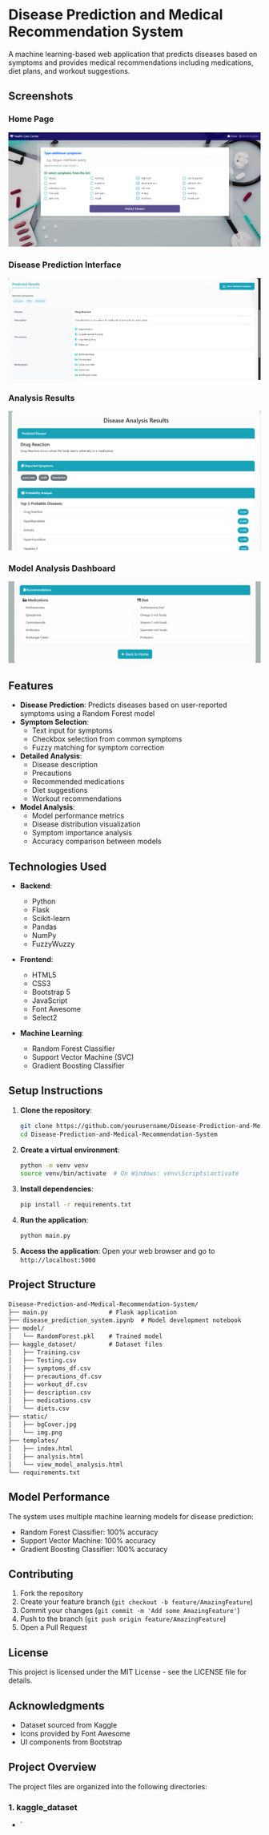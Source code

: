 # Disease Prediction and Medical Recommendation System

A machine learning-based web application that predicts diseases based on symptoms and provides medical recommendations including medications, diet plans, and workout suggestions.

## Screenshots

### Home Page
![Home Page](screenshots/image1.png)

### Disease Prediction Interface
![Prediction Interface](screenshots/image2.png)

### Analysis Results
![Analysis Results](screenshots/image3.png)

### Model Analysis Dashboard
![Model Analysis](screenshots/image.png)

## Features

- **Disease Prediction**: Predicts diseases based on user-reported symptoms using a Random Forest model
- **Symptom Selection**: 
  - Text input for symptoms
  - Checkbox selection from common symptoms
  - Fuzzy matching for symptom correction
- **Detailed Analysis**:
  - Disease description
  - Precautions
  - Recommended medications
  - Diet suggestions
  - Workout recommendations
- **Model Analysis**:
  - Model performance metrics
  - Disease distribution visualization
  - Symptom importance analysis
  - Accuracy comparison between models

## Technologies Used

- **Backend**:
  - Python
  - Flask
  - Scikit-learn
  - Pandas
  - NumPy
  - FuzzyWuzzy

- **Frontend**:
  - HTML5
  - CSS3
  - Bootstrap 5
  - JavaScript
  - Font Awesome
  - Select2

- **Machine Learning**:
  - Random Forest Classifier
  - Support Vector Machine (SVC)
  - Gradient Boosting Classifier

## Setup Instructions

1. **Clone the repository**:
   ```bash
   git clone https://github.com/yourusername/Disease-Prediction-and-Medical-Recommendation-System.git
   cd Disease-Prediction-and-Medical-Recommendation-System
   ```

2. **Create a virtual environment**:
   ```bash
   python -m venv venv
   source venv/bin/activate  # On Windows: venv\Scripts\activate
   ```

3. **Install dependencies**:
   ```bash
   pip install -r requirements.txt
   ```

4. **Run the application**:
   ```bash
   python main.py
   ```

5. **Access the application**:
   Open your web browser and go to `http://localhost:5000`

## Project Structure

```
Disease-Prediction-and-Medical-Recommendation-System/
├── main.py                 # Flask application
├── disease_prediction_system.ipynb  # Model development notebook
├── model/
│   └── RandomForest.pkl    # Trained model
├── kaggle_dataset/         # Dataset files
│   ├── Training.csv
│   ├── Testing.csv
│   ├── symptoms_df.csv
│   ├── precautions_df.csv
│   ├── workout_df.csv
│   ├── description.csv
│   ├── medications.csv
│   └── diets.csv
├── static/
│   ├── bgCover.jpg
│   └── img.png
├── templates/
│   ├── index.html
│   ├── analysis.html
│   └── view_model_analysis.html
└── requirements.txt
```

## Model Performance

The system uses multiple machine learning models for disease prediction:
- Random Forest Classifier: 100% accuracy
- Support Vector Machine: 100% accuracy
- Gradient Boosting Classifier: 100% accuracy

## Contributing

1. Fork the repository
2. Create your feature branch (`git checkout -b feature/AmazingFeature`)
3. Commit your changes (`git commit -m 'Add some AmazingFeature'`)
4. Push to the branch (`git push origin feature/AmazingFeature`)
5. Open a Pull Request

## License

This project is licensed under the MIT License - see the LICENSE file for details.

## Acknowledgments

- Dataset sourced from Kaggle
- Icons provided by Font Awesome
- UI components from Bootstrap

## Project Overview
The project files are organized into the following directories:

### 1. kaggle_dataset
- `
